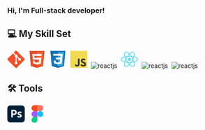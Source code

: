 
### Hi, I'm Full-stack developer!


## 💻 My Skill Set  

<div>
  <img src="https://github.com/devicons/devicon/blob/master/icons/git/git-original.svg" title="git" alt="git" width="40" height="40"/>&nbsp
  <img src="https://github.com/devicons/devicon/blob/master/icons/html5/html5-original.svg" title="html5" alt="html5" width="40" height="40"/>&nbsp
  <img src="https://github.com/devicons/devicon/blob/master/icons/css3/css3-original.svg" title="css" alt="css" width="40" height="40"/>&nbsp
  <img src="https://github.com/devicons/devicon/blob/master/icons/javascript/javascript-original.svg" title="javascript" alt="javascript" width="40" height="40"/>&nbsp
  <img src="https://github.com/legendarydu/legendarydu/assets/147722754/723667c9-d49e-4ed7-b7e8-2bad90397325" title="reactjs" alt="reactjs" width="40" height="40"/>&nbsp
  <img src="https://github.com/devicons/devicon/blob/master/icons/react/react-original.svg" title="reactjs" alt="reactjs" width="40" height="40"/>&nbsp
  <img src="https://github.com/legendarydu/legendarydu/assets/147722754/5f16b932-71fb-4de4-b169-50e0538186ca" title="reactjs" alt="reactjs" width="40" height="40"/>&nbsp
  <img src="https://github.com/legendarydu/legendarydu/assets/147722754/980d534d-4be7-4711-a5e4-5c0daeec906f" title="reactjs" alt="reactjs" width="40" height="40"/>&nbsp
  

  

  


</div>

## 🛠 Tools

<div>
  <img src="https://github.com/devicons/devicon/blob/master/icons/photoshop/photoshop-plain.svg" title="photoshop" alt="photoshop" width="40" height="40"/>&nbsp;
  <img src="https://github.com/devicons/devicon/blob/master/icons/figma/figma-original.svg" title="figma" alt="figma" width="40" height="40"/>&nbsp;
</div>





